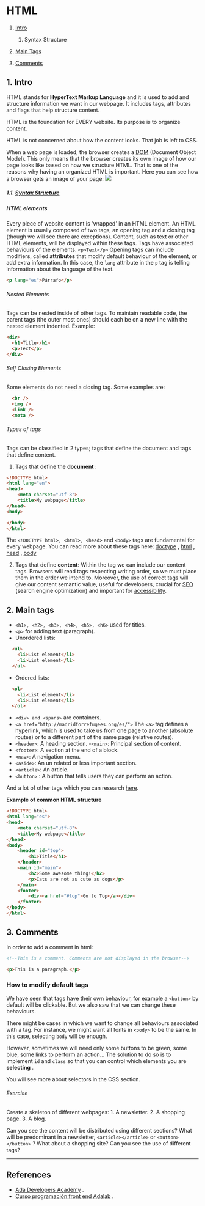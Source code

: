 # HTML


1. [Intro](#intro)
    1. Syntax Structure
    
2. [Main Tags](#tags)

3. [Comments](#comments)



## <a name="intro"></a> 1. Intro

HTML stands for **HyperText Markup Language** and it is used to add and structure information 
we want in our webpage. It includes tags, attributes and flags that help structure content.  

HTML is the foundation for EVERY website. Its purpose is to organize content.

HTML is not concerned about how the content looks. That job is left to CSS.

When a web page is loaded, the browser creates a [DOM](https://developer.mozilla.org/en-US/docs/Web/API/Document_Object_Model) (Document Object Model). This only means that the browser creates its own image of how our page looks like based on how we structure HTML. That is one of the reasons why having an organized HTML is important.
Here you can see how a browser gets an image of your page: 
<img src ="DOM.png">



##### 1.1. [Syntax Structure](https://github.com/Ada-Developers-Academy/textbook-curriculum/blob/master/05-html-css/css-intro.md#css-syntax-structure)

##### HTML elements

Every piece of website content is 'wrapped' in an HTML element. An HTML element is usually composed of two tags, an opening tag and a closing tag (though we will see there are exceptions). Content, such as text or other HTML elements, will be displayed within these tags. Tags have associated behaviours of the elements. 
`<p>Text</p>`
Opening tags can include modifiers, called **attributes** that modify default behaviour of the element, or add
extra information.
In this case, the `lang` attribute in the `p` tag is telling information about the language of the text.
```html
<p lang="es">Párrafo</p>
```

###### Nested Elements
Tags can be nested inside of other tags. To maintain readable code, the parent tags (the outer most ones) should each be on a new line with the nested element indented. Example:
```html
<div>
  <h1>Title</h1>
  <p>Text</p>
</div>
```

###### Self Closing Elements
Some elements do not need a closing tag. Some examples are:
```html
  <br /> 
  <img />
  <link />
  <meta />
  ```

###### Types of tags
Tags can be classified in 2 types; tags that define the document and tags that define content.
1. Tags that define the **document** :

```html
<!DOCTYPE html>
<html lang="en">
<head>
    <meta charset="utf-8">
    <title>My webpage</title>
</head>
<body>

</body>
</html>
```
The `<!DOCTYPE html>, <html>, <head>` and `<body>` tags  are fundamental for every webpage.
You can read more about these tags here: 
[doctype](https://stackoverflow.com/questions/414891/what-is-doctype) , 
[html](https://stackoverflow.com/questions/3270615/why-we-use-html-tag-although-my-website-runs-perfect-without-html-tag) , 
[head](https://developer.mozilla.org/en-US/docs/Web/HTML/Element/head) ,
[body](https://htmldog.com/references/html/tags/body/)


2. Tags that define **content**:
Within the <body></body> tag we can include our content tags. 
Browsers will read tags respecting writing order, so we must place them in the order
we intend to. Moreover, the use of correct tags will give our content semantic value, useful for
developers, crucial for [SEO](https://developer.mozilla.org/es/docs/Glossary/SEO) (search engine optimization) and important for [accessibility](https://developer.mozilla.org/en-US/docs/Web/Accessibility/ARIA). 

## <a name="tags"></a> 2. Main tags
- `<h1>, <h2>, <h3>, <h4>, <h5>, <h6>` used for titles.
- `<p>` for adding text (paragraph).
- Unordered lists:
```html
  <ul>
    <li>List element</li>
    <li>List element</li>
  </ul>
```
- Ordered lists:
```html
  <ol>
    <li>List element</li>
    <li>List element</li>
  </ol>
```
- `<div> and <spans>` are containers.
- `<a href="http://madridforrefugees.org/es/">` The `<a>` tag defines a hyperlink, which is used to take us from one page to another (absolute routes) or to a different part of the same page (relative routes). 
- `<header>`: A heading section.
-`<main>`: Principal section of content.
- `<footer>`: A section at the end of a block.
- `<nav>`: A navigation menu.
- `<aside>`: An un related or less important section.
- `<article>`: An article.
- `<button>` : A button that tells users they can perform an action. 

And a lot of other tags which you can research [here](https://www.w3schools.com/tags/).

**Example of common HTML structure**

```html
<!DOCTYPE html>
<html lang="es">
<head>
    <meta charset="utf-8">
    <title>My webpage</title>
</head>
<body>
    <header id="top">
        <h1>Title</h1>
    </header>
    <main id="main">
        <h2>Some awesome thing!</h2>
        <p>Cats are not as cute as dogs</p>
    </main>
    <footer>
        <div><a href="#top">Go to Top</a></div>
    </footer>
</body>
</html>
```


## <a name="Comments"></a> 3. Comments

In order to add a comment in html:
```html
<!--This is a comment. Comments are not displayed in the browser-->

<p>This is a paragraph.</p>
```

### How to modify default tags

We have seen that tags have their own behaviour, for example a `<button>` by default will be clickable.
But we also saw that we can change these behaviours. 

There might be cases in which we want to change all behaviours associated with a tag. For instance, we
might want all fonts in `<body>` to be the same. In this case, selecting `body` will be enough.

However, sometimes we will need only some buttons to be green, some blue, some links to perform an action... 
The solution to do so is to implement `id` and `class` so that you can control which elements you are **selecting** . 

You will see more about selectors in the CSS section. 



###### Exercise

Create a skeleton of different webpages: 
    1. A newsletter.
    2. A shopping page.
    3. A blog.

Can you see the content will be distributed using different sections?
What will be predominant in a newsletter, `<article></article>` or `<button></button>` ?
What about a shopping site?
Can you see the use of different tags?



* * *

## References 
- [Ada Developers Academy](https://github.com/Ada-Developers-Academy/textbook-curriculum/blob/master/05-html-css/html-intro.md) .
- [Curso programación front end Adalab](https://books.adalab.es/curso-programacion-front-end-2018/) .